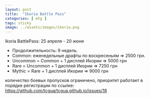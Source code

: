 ```yaml
---
layout: post
title:  "Ikoria Battle Pass"
categories: [ mtg ]
tags: sticky
image: ../assets/images/ikoria.png
---
```


Ikoria BattlePass: 25 апреля - 20 июня
- Продолжительность: 9 недель.
- Common: еженедельные драфты по воскресеньям => 2500 грн.
- Uncommon = Common + 1 дисплей Икории => 5000 грн
- Rare = Uncommon + 1 дисплей Икории => 7250 грн
- Mythic = Rare + 1 дисплей Икории => 9000 грн

количество боевых пропусков ограничено,
приоритет работает в порядке регистрации по ссылке:
https://github.com/tcgua/tcgua.github.io/issues/18
